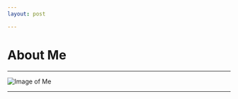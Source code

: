 ```yaml
---
layout: post

---
```




# About Me
---------

![Image of Me](https://warahul.github.io/static/images/fig4.jpg=100x20)


------
